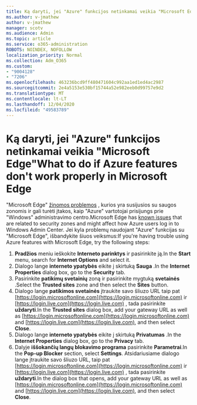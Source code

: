```yaml
---
title: Ką daryti, jei "Azure" funkcijos netinkamai veikia "Microsoft Edge"
ms.author: v-jmathew
author: v-jmathew
manager: scotv
ms.audience: Admin
ms.topic: article
ms.service: o365-administration
ROBOTS: NOINDEX, NOFOLLOW
localization_priority: Normal
ms.collection: Adm_O365
ms.custom:
- "9004128"
- "7206"
ms.openlocfilehash: 463236bcd9ff480471604c992aa1ed1ed4ac2987
ms.sourcegitcommit: 2e4a5153e530bf15744a52e982eeb0d99757e9d2
ms.translationtype: MT
ms.contentlocale: lt-LT
ms.lasthandoff: 12/04/2020
ms.locfileid: "49583789"
---
```

# <a name="what-to-do-if-azure-features-dont-work-properly-in-microsoft-edge"></a><span data-ttu-id="9895d-102">Ką daryti, jei "Azure" funkcijos netinkamai veikia "Microsoft Edge"</span><span class="sxs-lookup"><span data-stu-id="9895d-102">What to do if Azure features don't work properly in Microsoft Edge</span></span>

<span data-ttu-id="9895d-103">"Microsoft Edge" [žinomos problemos](https://go.microsoft.com/fwlink/?linkid=2140608) , kurios yra susijusios su saugos zonomis ir gali turėti įtakos, kaip "Azure" vartotojai prisijungs prie "Windows" administravimo centro.</span><span class="sxs-lookup"><span data-stu-id="9895d-103">Microsoft Edge has [known issues](https://go.microsoft.com/fwlink/?linkid=2140608) that are related to security zones and might affect how Azure users log in to Windows Admin Center.</span></span> <span data-ttu-id="9895d-104">Jei kyla problemų naudojant "Azure" funkcijas su "Microsoft Edge", išbandykite šiuos veiksmus:</span><span class="sxs-lookup"><span data-stu-id="9895d-104">If you're having trouble using Azure features with Microsoft Edge, try the following steps:</span></span>

1. <span data-ttu-id="9895d-105">**Pradžios** meniu ieškokite **Interneto parinktys** ir pasirinkite ją.</span><span class="sxs-lookup"><span data-stu-id="9895d-105">In the **Start** menu, search for **Internet Options** and select it.</span></span>
2. <span data-ttu-id="9895d-106">Dialogo lange **interneto ypatybės** eikite į skirtuką **Sauga** .</span><span class="sxs-lookup"><span data-stu-id="9895d-106">In the **Internet Properties** dialog box, go to the **Security** tab.</span></span>
3. <span data-ttu-id="9895d-107">Pasirinkite **patikimų svetainių** zoną ir pasirinkite mygtuką **svetainės** .</span><span class="sxs-lookup"><span data-stu-id="9895d-107">Select the **Trusted sites** zone and then select the **Sites** button.</span></span>
4. <span data-ttu-id="9895d-108">Dialogo lange **patikimos svetainės** įtraukite savo šliuzo URL taip pat [https://login.microsoftonline.com](https://login.microsoftonline.com) ir [https://login.live.com](https://login.live.com) , tada pasirinkite **uždaryti**.</span><span class="sxs-lookup"><span data-stu-id="9895d-108">In the **Trusted sites** dialog box, add your gateway URL as well as [https://login.microsoftonline.com](https://login.microsoftonline.com) and [https://login.live.com](https://login.live.com), and then select **Close**.</span></span>
5. <span data-ttu-id="9895d-109">Dialogo lange **interneto ypatybės** eikite į skirtuką **Privatumas** .</span><span class="sxs-lookup"><span data-stu-id="9895d-109">In the **Internet Properties** dialog box, go to the **Privacy** tab.</span></span>
6. <span data-ttu-id="9895d-110">Dalyje **iššokančių langų blokavimo programa** pasirinkite **Parametrai**.</span><span class="sxs-lookup"><span data-stu-id="9895d-110">In the **Pop-up Blocker** section, select **Settings**.</span></span> <span data-ttu-id="9895d-111">Atsidariusiame dialogo lange įtraukite savo šliuzo URL, taip pat [https://login.microsoftonline.com](https://login.microsoftonline.com) ir [https://login.live.com](https://login.live.com) , tada pasirinkite **uždaryti**.</span><span class="sxs-lookup"><span data-stu-id="9895d-111">In the dialog box that opens, add your gateway URL as well as [https://login.microsoftonline.com](https://login.microsoftonline.com) and [https://login.live.com](https://login.live.com), and then select **Close**.</span></span>
